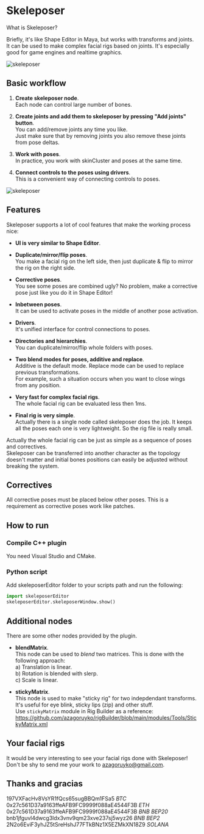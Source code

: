 # Skeleposer

What is Skeleposer? <br>

Briefly, it's like Shape Editor in Maya, but works with transforms and joints. It can be used to make complex facial rigs based on joints. It's especially good for game engines and realtime graphics. 

![skeleposer](https://user-images.githubusercontent.com/9614751/159117355-97a65688-4baf-4f32-99bb-5f8c5d48d9cf.png)

## Basic workflow

1. **Create skeleposer node**.<br>
  Each node can control large number of bones.
  
3. **Create joints and add them to skeleposer by pressing "Add joints" button**.<br>
  You can add/remove joints any time you like.<br>
  Just make sure that by removing joints you also remove these joints from pose deltas.
  
4. **Work with poses**. <br>
  In practice, you work with skinCluster and poses at the same time.  
  
6. **Connect controls to the poses using drivers**.<br>
  This is a convenient way of connecting controls to poses.

![skeleposer](https://user-images.githubusercontent.com/9614751/159117978-d545a408-84db-451a-b8e4-73765b5ef404.gif)

## Features
Skeleposer supports a lot of cool features that make the working process nice:
* **UI is very similar to Shape Editor**.
* **Duplicate/mirror/flip poses**.<br>
  You make a facial rig on the left side, then just duplicate & flip to mirror the rig on the right side.
  
* **Corrective poses**.<br>
  You see some poses are combined ugly? No problem, make a corrective pose just like you do it in Shape Editor!
  
* **Inbetween poses**.<br>
  It can be used to activate poses in the middle of another pose activation.

* **Drivers**.<br>
  It's unified interface for control connections to poses.
  
* **Directories and hierarchies**.<br>
  You can duplicate/mirror/flip whole folders with poses.
  
* **Two blend modes for poses, additive and replace**.<br>
  Additive is the default mode. Replace mode can be used to replace previous transformations. <br>
  For example, such a situation occurs when you want to close wings from any position.

* **Very fast for complex facial rigs**.<br> 
  The whole facial rig can be evaluated less then 1ms.

* **Final rig is very simple**.<br>
  Actually there is a single node called skeleposer does the job. It keeps all the poses each one is very lightweight. So the rig file is really small.

Actually the whole facial rig can be just as simple as a sequence of poses and correctives.<br>
Skeleposer can be transferred into another character as the topology doesn't matter and initial bones positions can easily be adjusted without breaking the system.

## Correctives
All corrective poses must be placed below other poses. This is a requirement as corrective poses work like patches.

## How to run
### Compile C++ plugin
You need Visual Studio and CMake.

### Python script
Add skeleposerEditor folder to your scripts path and run the following:

```python
import skeleposerEditor
skeleposerEditor.skeleposerWindow.show()  
```

## Additional nodes
There are some other nodes provided by the plugin.
* **blendMatrix**.<br>
  This node can be used to *blend* two matrices. This is done with the following approach:<br>
  a) Translation is linear.<br>
  b) Rotation is blended with slerp.<br>
  c) Scale is linear.<br>
  
* **stickyMatrix**.<br>
  This node is used to make "sticky rig" for two indepdendant transforms. It's useful for eye blink, sticky lips (zip) and other stuff.<br>
  Use `stickyMatrix` module in Rig Builder as a reference: https://github.com/azagoruyko/rigBuilder/blob/main/modules/Tools/StickyMatrix.xml
  
## Your facial rigs
It would be very interesting to see your facial rigs done with Skeleposer! Don't be shy to send me your work to azagoruyko@gmail.com.

## Thanks and gracias

197VXFacHv8VsYR1fQcs65sugBBQm1FSa5 *BTC*<br>
0x27c561D37a9163ffeAFB9FC9999f088aE4544F3B *ETH*<br>
0x27c561D37a9163ffeAFB9FC9999f088aE4544F3B *BNB BEP20*<br>
bnb1jfguvl4dwcg3ldx3vnv9qm23xve237sj5wyz26  *BNB BEP2*<br>
2N2o6EviF3yhJZ5tSreHshJ77FTkBNz1X5EZMkXN18Z9 *SOLANA*<br>

